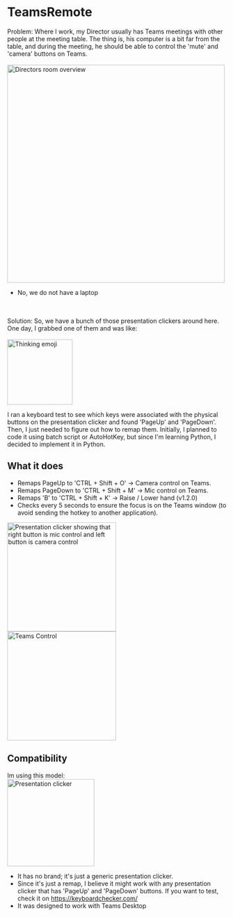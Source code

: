 # TeamsRemote

Problem: Where I work, my Director usually has Teams meetings with other people at the meeting table. The thing is, his computer is a bit far from the table, and during the meeting, he should be able to control the 'mute' and 'camera' buttons on Teams.
<br>
<br>
<img src="https://github.com/anderson96x/TeamsRemote/assets/50344854/d9445726-1122-4a4d-ae4b-f3eb84ca9b65" alt="Directors room overview" width="500px">
- No, we do not have a laptop
<br>
<br>
Solution: So, we have a bunch of those presentation clickers around here. One day, I grabbed one of them and was like:
<br>
<br>

<img src="https://media.tenor.com/mm_2ABQapXkAAAAC/thinking-emoji.gif" alt="Thinking emoji" width="150px">



I ran a keyboard test to see which keys were associated with the physical buttons on the presentation clicker and found 'PageUp' and 'PageDown'. Then, I just needed to figure out how to remap them. Initially, I planned to code it using batch script or AutoHotKey, but since I'm learning Python, I decided to implement it in Python.

## What it does
- Remaps PageUp to 'CTRL + Shift + O' -> Camera control on Teams.
- Remaps PageDown to 'CTRL + Shift + M' -> Mic control on Teams.
- Remaps 'B' to 'CTRL + Shift + K' -> Raise / Lower hand (v1.2.0)
- Checks every 5 seconds to ensure the focus is on the Teams window (to avoid sending the hotkey to another application).

<img src="https://github.com/anderson96x/TeamsRemote/assets/50344854/5eb4ff64-c9d2-43da-b292-d7f574939630" alt="Presentation clicker showing that right button is mic control and left button is camera control" width="250px">
<br>
<img src="https://github.com/anderson96x/TeamsRemote/assets/50344854/7e81ac31-37b3-43e1-acba-a97c829a5478" alt="Teams Control" width="250px">

## Compatibility
Im using this model:
<br>
<img src="https://github.com/anderson96x/TeamsRemote/assets/50344854/69371884-080e-422e-9012-bccfdaf99fb2" alt="Presentation clicker" width="200px">
- It has no brand; it's just a generic presentation clicker.
- Since it's just a remap, I believe it might work with any presentation clicker that has 'PageUp' and 'PageDown' buttons. If you want to test, check it on https://keyboardchecker.com/
- It was designed to work with Teams Desktop
